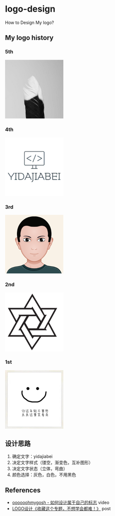 # logo-design

How to Design My logo?

## My logo history

### 5th

![5th](assets/images/5th.png)

### 4th

![4th](assets/images/4th.png)

### 3rd

![3rd](assets/images/3rd.png)

### 2nd

![2nd](assets/images/2nd.png)

### 1st

![1st](assets/images/1st.png)

## 设计思路

1. 确定文字：yidajiabei
2. 决定文字样式（镂空，渐变色，互补图形）
3. 决定文字状态（立体，弯曲）
4. 颜色选择：灰色，白色，不用黑色

## References

- [oooooohmygosh - 如何设计属于自己的标志](https://www.bilibili.com/video/BV1aT4y1w7yL) video
- [LOGO设计《收藏这个专题，不想学会都难！》](https://www.uisdc.com/20-logo-design-thoughts) post
